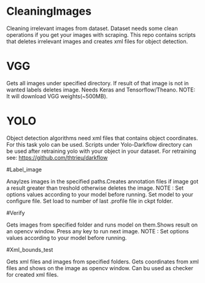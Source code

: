 # CleaningImages

Cleaning irrelevant images from dataset.
Dataset needs some clean operations if you get your images with scraping. This repo contains scripts that deletes irrelevant images and creates xml files for object detection.

# VGG

Gets all images under specified directory. If result of that image is not in wanted labels deletes image.
Needs Keras and Tensorflow/Theano.
NOTE: It will download VGG weights(~500MB). 

# YOLO

Object detection algorithms need xml files that contains object coordinates. For this task yolo can be used. Scripts under Yolo-Darkflow directory can be used after retraining yolo with your object in your dataset.
For retraining see: https://github.com/thtrieu/darkflow

#Label_image

Anaylzes images in the specified paths.Creates annotation files if image got a result greater than treshold otherwise deletes the image.
NOTE : Set options values according to your model before running. Set model to your configure file. 
       Set load to number of last .profile file in ckpt folder.

#Verify

Gets images from specified folder and runs model on them.Shows result on an opencv window. Press any key to run next image.
NOTE : Set options values according to your model before running.

#Xml_bounds_test

Gets xml files and images from specified folders. Gets coordinates from xml files and shows on the image as opencv window.
Can bu used as checker for created xml files.

